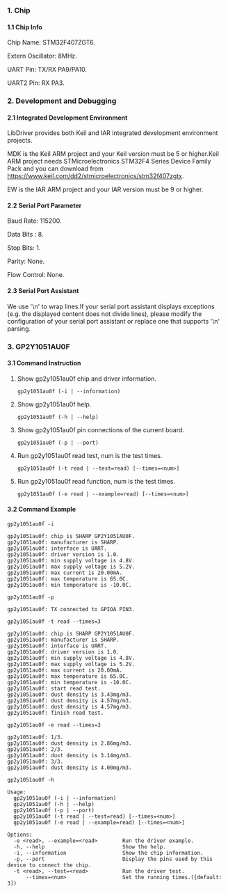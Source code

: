 ### 1. Chip

#### 1.1 Chip Info

Chip Name: STM32F407ZGT6.

Extern Oscillator: 8MHz.

UART Pin: TX/RX PA9/PA10.

UART2 Pin: RX PA3.

### 2. Development and Debugging

#### 2.1 Integrated Development Environment

LibDriver provides both Keil and IAR integrated development environment projects.

MDK is the Keil ARM project and your Keil version must be 5 or higher.Keil ARM project needs STMicroelectronics STM32F4 Series Device Family Pack and you can download from https://www.keil.com/dd2/stmicroelectronics/stm32f407zgtx.

EW is the IAR ARM project and your IAR version must be 9 or higher.

#### 2.2 Serial Port Parameter

Baud Rate: 115200.

Data Bits : 8.

Stop Bits: 1.

Parity: None.

Flow Control: None.

#### 2.3 Serial Port Assistant

We use '\n' to wrap lines.If your serial port assistant displays exceptions (e.g. the displayed content does not divide lines), please modify the configuration of your serial port assistant or replace one that supports '\n' parsing.

### 3. GP2Y1051AU0F

#### 3.1 Command Instruction

1. Show gp2y1051au0f chip and driver information.

   ```shell
   gp2y1051au0f (-i | --information)
   ```

2. Show gp2y1051au0f help.

   ```shell
   gp2y1051au0f (-h | --help)
   ```

3. Show gp2y1051au0f pin connections of the current board.

   ```shell
   gp2y1051au0f (-p | --port)
   ```

4. Run gp2y1051au0f read test, num is the test times.

   ```shell
   gp2y1051au0f (-t read | --test=read) [--times=<num>]
   ```


6. Run gp2y1051au0f read function, num is the test times.

   ```shell
   gp2y1051au0f (-e read | --example=read) [--times=<num>]
   ```

#### 3.2 Command Example

```shell
gp2y1051au0f -i

gp2y1051au0f: chip is SHARP GP2Y1051AU0F.
gp2y1051au0f: manufacturer is SHARP.
gp2y1051au0f: interface is UART.
gp2y1051au0f: driver version is 1.0.
gp2y1051au0f: min supply voltage is 4.8V.
gp2y1051au0f: max supply voltage is 5.2V.
gp2y1051au0f: max current is 20.00mA.
gp2y1051au0f: max temperature is 65.0C.
gp2y1051au0f: min temperature is -10.0C.
```

```shell
gp2y1051au0f -p

gp2y1051au0f: TX connected to GPIOA PIN3.
```

```shell
gp2y1051au0f -t read --times=3

gp2y1051au0f: chip is SHARP GP2Y1051AU0F.
gp2y1051au0f: manufacturer is SHARP.
gp2y1051au0f: interface is UART.
gp2y1051au0f: driver version is 1.0.
gp2y1051au0f: min supply voltage is 4.8V.
gp2y1051au0f: max supply voltage is 5.2V.
gp2y1051au0f: max current is 20.00mA.
gp2y1051au0f: max temperature is 65.0C.
gp2y1051au0f: min temperature is -10.0C.
gp2y1051au0f: start read test.
gp2y1051au0f: dust density is 3.43mg/m3.
gp2y1051au0f: dust density is 4.57mg/m3.
gp2y1051au0f: dust density is 4.57mg/m3.
gp2y1051au0f: finish read test.
```

```shell
gp2y1051au0f -e read --times=3

gp2y1051au0f: 1/3.
gp2y1051au0f: dust density is 2.86mg/m3.
gp2y1051au0f: 2/3.
gp2y1051au0f: dust density is 3.14mg/m3.
gp2y1051au0f: 3/3.
gp2y1051au0f: dust density is 4.00mg/m3.
```

```shell
gp2y1051au0f -h

Usage:
  gp2y1051au0f (-i | --information)
  gp2y1051au0f (-h | --help)
  gp2y1051au0f (-p | --port)
  gp2y1051au0f (-t read | --test=read) [--times=<num>]
  gp2y1051au0f (-e read | --example=read) [--times=<num>]

Options:
  -e <read>, --example=<read>        Run the driver example.
  -h, --help                         Show the help.
  -i, --information                  Show the chip information.
  -p, --port                         Display the pins used by this device to connect the chip.
  -t <read>, --test=<read>           Run the driver test.
      --times=<num>                  Set the running times.([default: 3])
```


